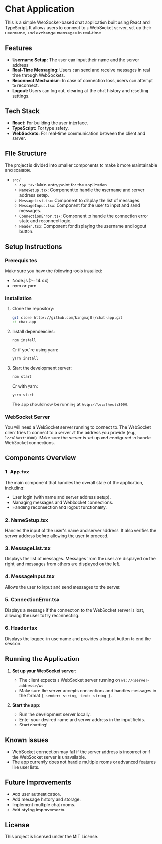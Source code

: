 # Chat Application

This is a simple WebSocket-based chat application built using React and TypeScript. It allows users to connect to a WebSocket server, set up their username, and exchange messages in real-time.

## Features

- **Username Setup:** The user can input their name and the server address.
- **Real-Time Messaging:** Users can send and receive messages in real time through WebSockets.
- **Reconnect Mechanism:** In case of connection loss, users can attempt to reconnect.
- **Logout:** Users can log out, clearing all the chat history and resetting settings.

## Tech Stack

- **React:** For building the user interface.
- **TypeScript:** For type safety.
- **WebSockets:** For real-time communication between the client and server.

## File Structure

The project is divided into smaller components to make it more maintainable and scalable.

- `src/`
  - `App.tsx`: Main entry point for the application.
  - `NameSetup.tsx`: Component to handle the username and server address setup.
  - `MessageList.tsx`: Component to display the list of messages.
  - `MessageInput.tsx`: Component for the user to input and send messages.
  - `ConnectionError.tsx`: Component to handle the connection error state and reconnect logic.
  - `Header.tsx`: Component for displaying the username and logout button.

## Setup Instructions

### Prerequisites

Make sure you have the following tools installed:
- Node.js (>=14.x.x)
- npm or yarn

### Installation

1. Clone the repository:

    ```bash
    git clone https://github.com/kingmaj0r/chat-app.git
    cd chat-app
    ```

2. Install dependencies:

    ```bash
    npm install
    ```

    Or if you're using yarn:

    ```bash
    yarn install
    ```

3. Start the development server:

    ```bash
    npm start
    ```

    Or with yarn:

    ```bash
    yarn start
    ```

    The app should now be running at `http://localhost:3000`.

### WebSocket Server

You will need a WebSocket server running to connect to. The WebSocket client tries to connect to a server at the address you provide (e.g., `localhost:8080`). Make sure the server is set up and configured to handle WebSocket connections.

## Components Overview

### 1. **App.tsx**

The main component that handles the overall state of the application, including:
- User login (with name and server address setup).
- Managing messages and WebSocket connections.
- Handling reconnection and logout functionality.

### 2. **NameSetup.tsx**

Handles the input of the user's name and server address. It also verifies the server address before allowing the user to proceed.

### 3. **MessageList.tsx**

Displays the list of messages. Messages from the user are displayed on the right, and messages from others are displayed on the left.

### 4. **MessageInput.tsx**

Allows the user to input and send messages to the server.

### 5. **ConnectionError.tsx**

Displays a message if the connection to the WebSocket server is lost, allowing the user to try reconnecting.

### 6. **Header.tsx**

Displays the logged-in username and provides a logout button to end the session.

## Running the Application

1. **Set up your WebSocket server**:
   - The client expects a WebSocket server running on `ws://<server-address>/ws`.
   - Make sure the server accepts connections and handles messages in the format `{ sender: string, text: string }`.

2. **Start the app**:
   - Run the development server locally.
   - Enter your desired name and server address in the input fields.
   - Start chatting!

## Known Issues

- WebSocket connection may fail if the server address is incorrect or if the WebSocket server is unavailable.
- The app currently does not handle multiple rooms or advanced features like user lists.

## Future Improvements

- Add user authentication.
- Add message history and storage.
- Implement multiple chat rooms.
- Add styling improvements.

## License

This project is licensed under the MIT License.